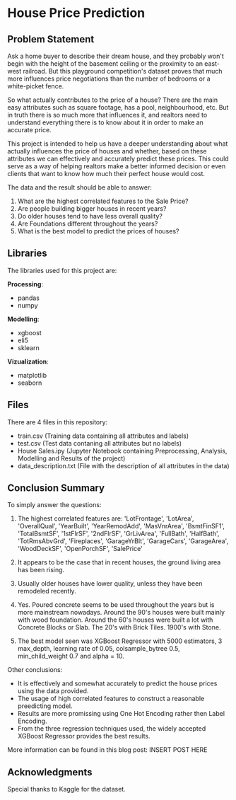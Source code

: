 # House Price Prediction

## Problem Statement

Ask a home buyer to describe their dream house, and they probably won't begin with the height of the basement ceiling or the proximity to an east-west railroad. But this playground competition's dataset proves that much more influences price negotiations than the number of bedrooms or a white-picket fence.

So what actually contributes to the price of a house? There are the main easy attributes such as square footage, has a pool, neighbourhood, etc. But in truth there is so much more that influences it, and realtors need to understand everything there is to know about it in order to make an accurate price.

This project is intended to help us have a deeper understanding about what actually influences the price of houses and whether, based on these attributes we can effectively and accurately predict these prices. This could serve as a way of helping realtors make a better informed decision or even clients that want to know how much their perfect house would cost.

The data and the result should be able to answer:

1. What are the highest correlated features to the Sale Price?
2. Are people building bigger houses in recent years?
3. Do older houses tend to have less overall quality?
4. Are Foundations different throughout the years?
5. What is the best model to predict the prices of houses?

## Libraries

The libraries used for this project are:

**Processing**:
- pandas 
- numpy 

**Modelling**:
- xgboost 
- eli5
- sklearn

**Vizualization**:
- matplotlib
- seaborn

## Files

There are 4 files in this repository:

- train.csv (Training data containing all attributes and labels)
- test.csv (Test data contaning all attributes but no labels)
- House Sales.ipy (Jupyter Notebook containing Preprocessing, Analysis, Modelling and Results of the project)
- data_description.txt (File with the description of all attributes in the data)

## Conclusion Summary

To simply answer the questions:

1. The highest correlated features are: 'LotFrontage', 'LotArea', 'OverallQual', 'YearBuilt', 'YearRemodAdd',
       'MasVnrArea', 'BsmtFinSF1', 'TotalBsmtSF', '1stFlrSF', '2ndFlrSF',
       'GrLivArea', 'FullBath', 'HalfBath', 'TotRmsAbvGrd', 'Fireplaces',
       'GarageYrBlt', 'GarageCars', 'GarageArea', 'WoodDeckSF', 'OpenPorchSF',
       'SalePrice'
       
2. It appears to be the case that in recent houses, the ground living area has been rising.
3. Usually older houses have lower quality, unless they have been remodeled recently.
4. Yes. Poured concrete seems to be used throughout the years but is more mainstream nowadays. Around the 90's houses were built mainly with wood foundation. Around the 60's houses were built a lot with Concrete Blocks or Slab. The 20's with Brick Tiles. 1900's with Stone.
5. The best model seen was XGBoost Regressor with 5000 estimators, 3 max_depth, learning rate of 0.05, colsample_bytree 0.5, min_child_weight 0.7 and alpha = 10.

Other conclusions:

- It is effectively and somewhat accurately to predict the house prices using the data provided.
- The usage of high correlated features to construct a reasonable preedicting model.
- Results are more promissing using One Hot Encoding rather then Label Encoding.
- From the three regression techniques used, the widely accepted XGBoost Regressor provides the best results.

More information can be found in this blog post: INSERT POST HERE


## Acknowledgments

Special thanks to Kaggle for the dataset.



